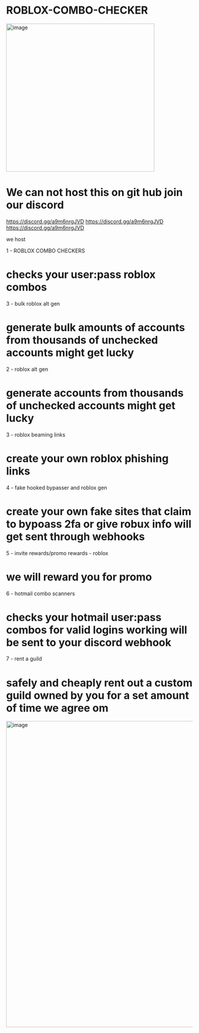 
# ROBLOX-COMBO-CHECKER

<img width="400" height="400" alt="image" src="https://github.com/user-attachments/assets/23015724-a291-44b6-a0a5-80651d389447" />

# We can not host this on git hub join our discord 

https://discord.gg/a9m6nrgJVD
https://discord.gg/a9m6nrgJVD
https://discord.gg/a9m6nrgJVD

we host 

1 - ROBLOX COMBO CHECKERS
# checks your user:pass roblox combos


3 - bulk roblox alt gen
# generate bulk amounts of accounts from thousands of unchecked accounts might get lucky


2 - roblox alt gen
# generate accounts from thousands of unchecked accounts might get lucky

3 - roblox beaming links
# create your own roblox phishing links


4 - fake hooked bypasser and roblox gen
# create your own fake sites that claim to bypoass 2fa or give  robux info will get sent through webhooks


5 - invite rewards/promo rewards - roblox
# we will reward you for promo 

6 - hotmail combo scanners
# checks your hotmail user:pass combos for valid logins working will be sent to your discord webhook


7 - rent a guild
# safely and cheaply rent out a custom guild owned by you for a set amount of time we agree om


<img width="2816" height="827" alt="image" src="https://github.com/user-attachments/assets/a8f8597c-2e59-487e-9484-820667acc1a9" />

